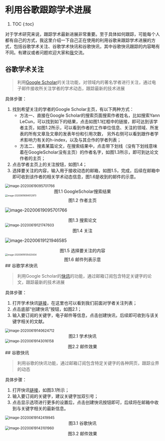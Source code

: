 # 利用谷歌跟踪学术进展
1. TOC
{:toc}

对于学术研究来说，跟踪学术最新进展非常重要。至于具体如何跟踪，可能每个人都有自己的方式，我这里介绍一下自己正在使用的利用谷歌来跟踪学术进展的方式，包括谷歌学术关注、谷歌学术快讯和谷歌快讯，其中谷歌快讯跟踪的内容略有不同。有建议或者问题欢迎大家和[我](mailto:twnming@gmail.com)交流。

##  谷歌学术关注

   > 利用[Google Scholar](https://scholar.google.com)的关注功能，对领域内的著名学者进行关注，通过电子邮件接收所关注学者的学术动态，跟踪最新的技术进展

具体步骤：

1. 找到希望关注的学者的Google Scholar主页，有以下两种方式：
   - 方法一、直接在Google Scholar的搜索页面搜索作者姓名，比如搜索Yann LeCun，可以找到如下的结果，点击如图1.1红框中的链接，即可达到该学者主页，如图1.2所示，可以看到作者的工作单位信息、关注的领域、所发表的所有文章及文章的发表年份和引用次数， 另外右侧可以看到跟作者学术影响力有关的h-index，以及与其合作的学者列表；
   - 方法二、搜素某篇论文，在搜索结果中，点击带下划线（没有下划线意味着在GoogleScholar没有主页）的作者名字，如图1.3所示，即可到达论文作者的主页；
2. 点击学者主页上的关注按钮，如图1.4；
3. 选择要关注的内容，输入用于接收动态的邮箱，如图1.5，完成，后续在邮箱中即可收到该作者的相关学术动态信息，图1.6是收到的邮件的示意。

<img src="/images/image-20200619093600389.png" alt="image-20200619095701766" style="zoom:80%;" />

<center>图1.1 GoogleScholar搜索结果</center>
<img src="/images/image-20200619094512973.png" alt="image-20200619094512973" style="zoom:50%;" />

<center>图1.2 作者主页</center>

![image-20200619095701766](/images/image-20200619095701766.png)

<center>图1.3 搜索论文</center>

<img src="/images/image-20200619121747603.png" alt="image-20200619121747603" style="zoom: 80%;" />

<center>图1.4 关注</center>

![image-20200619121946585](/images/image-20200619121946585.png)

<center>图1.5 选择要关注的内容</center>

<img src="/images/image-20200619135420434.png" alt="image-20200619135420434" style="zoom: 50%;" />

<center>图1.6 邮件列表示意</center>
## 谷歌学术快讯

> 利用Google Scholar的[快讯](https://scholar.google.com/scholar_alerts?view_op=list_alerts&hl=zh-CN)的功能，通过邮箱订阅包含特定关键字的论文，跟踪最新的技术进展

具体步骤：

1. 打开学术快讯[链接](https://scholar.google.com/scholar_alerts?view_op=list_alerts&hl=zh-CN)，在这里也可以看到我们前面对学者关注列表；
2. 点击底部“创建快讯”按钮，如图2.1；
3. 输入要订阅的关键字，电子邮件等信息，点击创建快讯，后续即可收到与该关键字相关的文献。

<img src="/images/image-20200619140624712.png" alt="image-20200619140624712" style="zoom:80%;" />

<center>图2.1 学术快讯</center>
<img src="/images/image-20200619143016158.png" alt="image-20200619143016158" style="zoom:80%;" />

<center>图2.2 邮件效果</center>
## 谷歌快讯

> 利用谷歌的快讯功能，通过邮箱订阅包含特定关键字的各种网页，跟踪业界的动态

具体步骤：

1. 打开快讯[链接](https://scholar.google.com/scholar_alerts?view_op=list_alerts&hl=zh-CN)，如图3.1所示；
2. 输入要订阅的关键字，建议关键字加双引号；
3. 点击显示选项进行更多的设置后，点击创建快讯按钮即可，后续将在邮箱中收到与关键字相关的最新信息。

<img src="/images/image-20200619142419945.png" alt="image-20200619142419945" style="zoom:80%;" />

<center>图3.1 谷歌快讯</center>
<img src="/images/image-20200619143101960.png" alt="image-20200619143101960" style="zoom:80%;" />

<center>图3.2 邮件效果</center>
